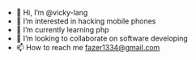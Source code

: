 - 👋 Hi, I’m @vicky-lang
- 👀 I’m interested in hacking mobile phones
- 🌱 I’m currently learning php
- 💞️ I’m looking to collaborate on software developing
- 📫 How to reach me fazer1334@gmail.com

<!---
vicky-lang/vicky-lang is a ✨ special ✨ repository because its `README.md` (this file) appears on your GitHub profile.
You can click the Preview link to take a look at your changes.
--->
